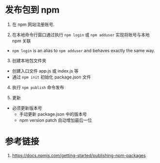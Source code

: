 
# 发布包到 npm



1. 在 npm 网站注册账号.

2. 在本地命令行窗口通过执行 `npm login` 或 `npm adduser` 实现将账号与本地 npm 关联
  - `npm login` is an alias to `npm adduser` and behaves exactly the same way.

3. 创建本地包文件夹
  - 创建入口文件 app.js 或 index.js 等
  - 通过 `npm init` 初始化 package.json 文件

4. 执行 `npm publish` 命令发布

5. 更新
  - 必须更新版本号
    + 手动更新 package.json 中的版本号
    + npm version patch 自动增加最后一位




# 参考链接
1. https://docs.npmjs.com/getting-started/publishing-npm-packages




